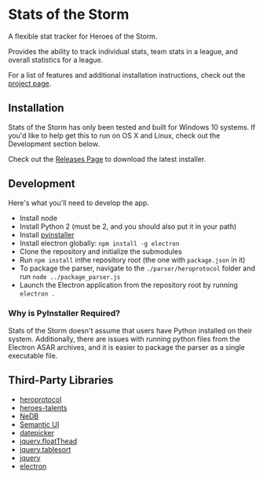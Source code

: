 # Stats of the Storm

A flexible stat tracker for Heroes of the Storm.

Provides the ability to track individual stats, team stats in a league, and overall statistics
for a league.

For a list of features and additional installation instructions, check out the [project page](https://ebshimizu.github.io/stats-of-the-storm/).

## Installation
Stats of the Storm has only been tested and built for Windows 10 systems.
If you'd like to help get this to run on OS X and Linux, check out the Development section below.

Check out the [Releases Page](https://github.com/ebshimizu/hots-analysis/releases) to download the latest installer.

## Development
Here's what you'll need to develop the app.

* Install node
* Install Python 2 (must be 2, and you should also put it in your path)
* Install [pyinstaller](http://www.pyinstaller.org/)
* Install electron globally: `npm install -g electron`
* Clone the repository and initialize the submodules
* Run `npm install` inthe repository root (the one with `package.json` in it)
* To package the parser, navigate to the `./parser/heroprotocol` folder and run `node ../package_parser.js`
* Launch the Electron application from the repository root by running `electron .`

### Why is PyInstaller Required?
Stats of the Storm doesn't assume that users have Python installed on their system. Additionally,
there are issues with running python files from the Electron ASAR archives, and it is easier
to package the parser as a single executable file.

## Third-Party Libraries
* [heroprotocol](https://github.com/Blizzard/heroprotocol)
* [heroes-talents](https://github.com/heroespatchnotes/heroes-talents)
* [NeDB](https://github.com/louischatriot/nedb)
* [Semantic UI](https://semantic-ui.com/)
* [datepicker](https://github.com/fengyuanchen/datepicker)
* [jquery.floatThead](https://github.com/mkoryak/floatThead)
* [jquery.tablesort](https://github.com/kylefox/jquery-tablesort)
* [jquery](https://jquery.com/)
* [electron](https://electronjs.org/)